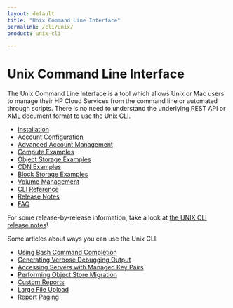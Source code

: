 ```yaml
---
layout: default
title: "Unix Command Line Interface"
permalink: /cli/unix/
product: unix-cli

---
```

# Unix Command Line Interface

The Unix Command Line Interface is a tool which allows Unix or Mac users to manage their HP Cloud Services from the command line or automated through scripts.  There is no need to understand the underlying REST API or XML document format to use the Unix CLI.

* [Installation](/cli/unix/install)
* [Account Configuration](/cli/unix/configuration)
* [Advanced Account Management](/cli/unix/account-management)
* [Compute Examples](/cli/unix/compute)
* [Object Storage Examples](/cli/unix/object-storage)
* [CDN Examples](/cli/unix/cdn)
* [Block Storage Examples](/cli/unix/block-storage)
* [Volume Management](/block-storage/volume)
* [CLI Reference](/cli/unix/reference)
* [Release Notes](/cli/unix/release-notes)
* [FAQ](/faq#UnixCLI)

For some release-by-release information, take a look at [the UNIX CLI release notes](/cli/unix/release-notes)!

Some articles about ways you can use the Unix CLI:

* [Using Bash Command Completion](/cli/unix/articles/complete)
* [Generating Verbose Debugging Output](/cli/unix/articles/debugging)
* [Accessing Servers with Managed Key Pairs](/cli/unix/articles/managedkeypairs)
* [Performing Object Store Migration](/cli/unix/articles/migration)
* [Custom Reports](/cli/unix/articles/reports)
* [Large File Upload](/cli/unix/articles/large)
* [Report Paging](/cli/unix/articles/paging)
